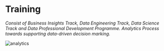 # Training

*Consist of Business Insights Track, Data Engineering Track, Data Science Track and Data Professional Development Programme. Analytics Process towards supporting data-driven decision marking.*

![analytics](analytics.png)